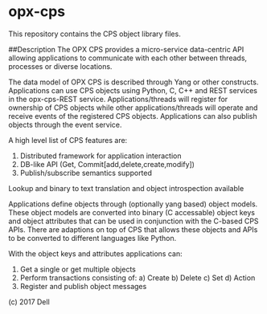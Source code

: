 # opx-cps
This repository contains the CPS object library files.

##Description 
The OPX CPS provides a micro-service data-centric API allowing applications to communicate with each other between threads, processes or diverse locations.

The data model of OPX CPS is described through Yang or other constructs.
Applications can use CPS objects using Python, C, C++ and REST services in the opx-cps-REST service.
Applications/threads will register for ownership of CPS objects while other applications/threads will operate and receive events of the registered CPS objects. Applications can also publish objects through the event service.

A high level list of CPS features are:
1) Distributed framework for application interaction
2) DB-like API (Get, Commit[add,delete,create,modify])
3) Publish/subscribe semantics supported

Lookup and binary to text translation and object introspection available

Applications define objects through (optionally yang based) object models. These object models are converted into binary (C accessable) object keys and object attributes that can be used in conjunction with the C-based CPS APIs. There are adaptions on top of CPS that allows these objects and APIs to be converted to different languages like Python.

With the object keys and attributes applications can:
1) Get a single or get multiple objects 
2) Perform transactions consisting of:
   a) Create
   b) Delete
   c) Set
   d) Action
3) Register and publish object messages

(c) 2017 Dell

